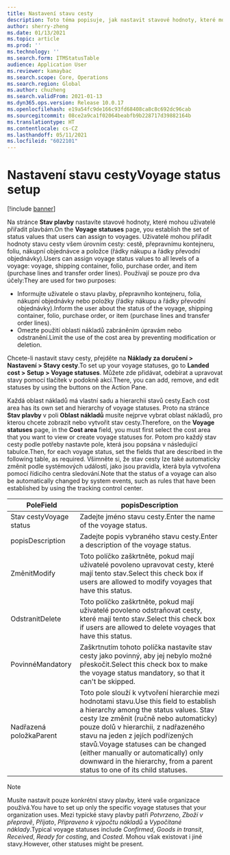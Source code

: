 ```yaml
---
title: Nastavení stavu cesty
description: Toto téma popisuje, jak nastavit stavové hodnoty, které mohou uživatelé přiřadit cestám.
author: sherry-zheng
ms.date: 01/13/2021
ms.topic: article
ms.prod: ''
ms.technology: ''
ms.search.form: ITMStatusTable
audience: Application User
ms.reviewer: kamaybac
ms.search.scope: Core, Operations
ms.search.region: Global
ms.author: chuzheng
ms.search.validFrom: 2021-01-13
ms.dyn365.ops.version: Release 10.0.17
ms.openlocfilehash: e19a54fc9de166c93fd68408ca8c8c692dc96cab
ms.sourcegitcommit: 08ce2a9ca1f02064beabfb9b228717d39882164b
ms.translationtype: HT
ms.contentlocale: cs-CZ
ms.lasthandoff: 05/11/2021
ms.locfileid: "6022101"
---
```

# <a name="voyage-status-setup"></a><span data-ttu-id="35808-103">Nastavení stavu cesty</span><span class="sxs-lookup"><span data-stu-id="35808-103">Voyage status setup</span></span>

[!include [banner](../../includes/banner.md)]

<span data-ttu-id="35808-104">Na stránce **Stav plavby** nastavíte stavové hodnoty, které mohou uživatelé přiřadit plavbám.</span><span class="sxs-lookup"><span data-stu-id="35808-104">On the **Voyage statuses** page, you establish the set of status values that users can assign to voyages.</span></span> <span data-ttu-id="35808-105">Uživatelé mohou přiřadit hodnoty stavu cesty všem úrovním cesty: cestě, přepravnímu kontejneru, foliu, nákupní objednávce a položce (řádky nákupu a řádky převodní objednávky).</span><span class="sxs-lookup"><span data-stu-id="35808-105">Users can assign voyage status values to all levels of a voyage: voyage, shipping container, folio, purchase order, and item (purchase lines and transfer order lines).</span></span> <span data-ttu-id="35808-106">Používají se pouze pro dva účely:</span><span class="sxs-lookup"><span data-stu-id="35808-106">They are used for two purposes:</span></span>

- <span data-ttu-id="35808-107">Informujte uživatele o stavu plavby, přepravního kontejneru, folia, nákupní objednávky nebo položky (řádky nákupu a řádky převodní objednávky).</span><span class="sxs-lookup"><span data-stu-id="35808-107">Inform the user about the status of the voyage, shipping container, folio, purchase order, or item (purchase lines and transfer order lines).</span></span>
- <span data-ttu-id="35808-108">Omezte použití oblasti nákladů zabráněním úpravám nebo odstranění.</span><span class="sxs-lookup"><span data-stu-id="35808-108">Limit the use of the cost area by preventing modification or deletion.</span></span>

<span data-ttu-id="35808-109">Chcete-li nastavit stavy cesty, přejděte na **Náklady za doručení \> Nastavení \> Stavy cesty**.</span><span class="sxs-lookup"><span data-stu-id="35808-109">To set up your voyage statuses, go to **Landed cost \> Setup \> Voyage statuses**.</span></span> <span data-ttu-id="35808-110">Můžete zde přidávat, odebírat a upravovat stavy pomocí tlačítek v podokně akcí.</span><span class="sxs-lookup"><span data-stu-id="35808-110">There, you can add, remove, and edit statuses by using the buttons on the Action Pane.</span></span>

<span data-ttu-id="35808-111">Každá oblast nákladů má vlastní sadu a hierarchii stavů cesty.</span><span class="sxs-lookup"><span data-stu-id="35808-111">Each cost area has its own set and hierarchy of voyage statuses.</span></span> <span data-ttu-id="35808-112">Proto na stránce **Stav plavby** v poli **Oblast nákladů** musíte nejprve vybrat oblast nákladů, pro kterou chcete zobrazit nebo vytvořit stav cesty.</span><span class="sxs-lookup"><span data-stu-id="35808-112">Therefore, on the **Voyage statuses** page, in the **Cost area** field, you must first select the cost area that you want to view or create voyage statuses for.</span></span> <span data-ttu-id="35808-113">Potom pro každý stav cesty podle potřeby nastavte pole, která jsou popsána v následující tabulce.</span><span class="sxs-lookup"><span data-stu-id="35808-113">Then, for each voyage status, set the fields that are described in the following table, as required.</span></span> <span data-ttu-id="35808-114">Všimněte si, že stav cesty lze také automaticky změnit podle systémových událostí, jako jsou pravidla, která byla vytvořena pomocí řídicího centra sledování.</span><span class="sxs-lookup"><span data-stu-id="35808-114">Note that the status of a voyage can also be automatically changed by system events, such as rules that have been established by using the tracking control center.</span></span>

| <span data-ttu-id="35808-115">Pole</span><span class="sxs-lookup"><span data-stu-id="35808-115">Field</span></span> | <span data-ttu-id="35808-116">popis</span><span class="sxs-lookup"><span data-stu-id="35808-116">Description</span></span> |
|---|---|
| <span data-ttu-id="35808-117">Stav cesty</span><span class="sxs-lookup"><span data-stu-id="35808-117">Voyage status</span></span> | <span data-ttu-id="35808-118">Zadejte jméno stavu cesty.</span><span class="sxs-lookup"><span data-stu-id="35808-118">Enter the name of the voyage status.</span></span> |
| <span data-ttu-id="35808-119">popis</span><span class="sxs-lookup"><span data-stu-id="35808-119">Description</span></span> | <span data-ttu-id="35808-120">Zadejte popis vybraného stavu cesty.</span><span class="sxs-lookup"><span data-stu-id="35808-120">Enter a description of the voyage status.</span></span> |
| <span data-ttu-id="35808-121">Změnit</span><span class="sxs-lookup"><span data-stu-id="35808-121">Modify</span></span> | <span data-ttu-id="35808-122">Toto políčko zaškrtněte, pokud mají uživatelé povoleno upravovat cesty, které mají tento stav.</span><span class="sxs-lookup"><span data-stu-id="35808-122">Select this check box if users are allowed to modify voyages that have this status.</span></span> |
| <span data-ttu-id="35808-123">Odstranit</span><span class="sxs-lookup"><span data-stu-id="35808-123">Delete</span></span> | <span data-ttu-id="35808-124">Toto políčko zaškrtněte, pokud mají uživatelé povoleno odstraňovat cesty, které mají tento stav.</span><span class="sxs-lookup"><span data-stu-id="35808-124">Select this check box if users are allowed to delete voyages that have this status.</span></span> |
| <span data-ttu-id="35808-125">Povinné</span><span class="sxs-lookup"><span data-stu-id="35808-125">Mandatory</span></span> | <span data-ttu-id="35808-126">Zaškrtnutím tohoto políčka nastavíte stav cesty jako povinný, aby jej nebylo možné přeskočit.</span><span class="sxs-lookup"><span data-stu-id="35808-126">Select this check box to make the voyage status mandatory, so that it can't be skipped.</span></span> |
| <span data-ttu-id="35808-127">Nadřazená položka</span><span class="sxs-lookup"><span data-stu-id="35808-127">Parent</span></span> | <span data-ttu-id="35808-128">Toto pole slouží k vytvoření hierarchie mezi hodnotami stavu.</span><span class="sxs-lookup"><span data-stu-id="35808-128">Use this field to establish a hierarchy among the status values.</span></span> <span data-ttu-id="35808-129">Stav cesty lze změnit (ručně nebo automaticky) pouze dolů v hierarchii, z nadřazeného stavu na jeden z jejích podřízených stavů.</span><span class="sxs-lookup"><span data-stu-id="35808-129">Voyage statuses can be changed (either manually or automatically) only downward in the hierarchy, from a parent status to one of its child statuses.</span></span>

> [!NOTE]
> <span data-ttu-id="35808-130">Musíte nastavit pouze konkrétní stavy plavby, které vaše organizace používá.</span><span class="sxs-lookup"><span data-stu-id="35808-130">You have to set up only the specific voyage statuses that your organization uses.</span></span> <span data-ttu-id="35808-131">Mezi typické stavy plavby patří *Potvrzeno*, *Zboží v přepravě*, *Přijato*, *Připraveno k výpočtu nákladů* a *Vypočítané náklady*.</span><span class="sxs-lookup"><span data-stu-id="35808-131">Typical voyage statuses include *Confirmed*, *Goods in transit*, *Received*, *Ready for costing*, and *Costed*.</span></span> <span data-ttu-id="35808-132">Mohou však existovat i jiné stavy.</span><span class="sxs-lookup"><span data-stu-id="35808-132">However, other statuses might be present.</span></span>
